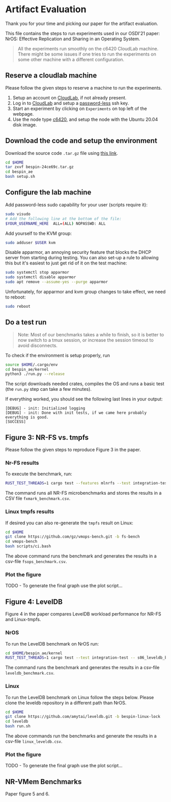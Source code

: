 # Artifact Evaluation

Thank you for your time and picking our paper for the artifact evaluation.

This file contains the steps to run experiments used in our OSDI'21 paper:
NrOS: Effective Replication and Sharing in an Operating System.

> All the experiments run smoothly on the c6420 CloudLab machine. There might be
> some issues if one tries to run the experiments on some other machine with a
> different configuration.

## Reserve a cloudlab machine

Please follow the given steps to reserve a machine to run the experiments.

  1. Setup an account on [CloudLab](https://www.cloudlab.us), if not already present.
  2. Log in to [CloudLab](https://www.cloudlab.us/login.php) and setup a [password-less](https://docs.cloudlab.us/users.html#%28part._ssh-access) ssh key.
  3. Start an experiment by clicking on `Experiments` on top left of the webpage.
  4. Use the node type [c6420](https://docs.cloudlab.us/hardware.html), and setup the node with the Ubuntu 20.04 disk image.

## Download the code and setup the environment

Download the source code `.tar.gz` file using [this
link](https://drive.google.com/file/d/1Yy4DPG_jUOqspS1fCNMpZOXI4bdnzRSf/view?usp=sharing).

```bash
cd $HOME
tar zxvf bespin-24ce69c.tar.gz
cd bespin_ae
bash setup.sh
```

## Configure the lab machine

Add password-less sudo capability for your user (scripts require it):

```bash
sudo visudo
# Add the following line at the bottom of the file:
$YOUR_USERNAME_HERE  ALL=(ALL) NOPASSWD: ALL
```

Add yourself to the KVM group:

```bash
sudo adduser $USER kvm
```

Disable apparmor, an annoying security feature that blocks the DHCP server from
starting during testing. You can also set-up a rule to allowing this but it's
easiest to just get rid of it on the test machine:

```bash
sudo systemctl stop apparmor
sudo systemctl disable apparmor
sudo apt remove --assume-yes --purge apparmor
```

Unfortunately, for apparmor and kvm group changes to take effect, we need to
reboot:

```bash
sudo reboot
```

## Do a test run

> Note: Most of our benchmarks takes a while to finish, so it is better to now
> switch to a tmux session, or increase the session timeout to avoid
> disconnects.

To check if the environment is setup properly, run

```bash
source $HOME/.cargo/env
cd bespin_ae/kernel
python3 ./run.py --release
```

The script downloads needed crates, compiles the OS and runs a basic test (the
`run.py` step can take a few minutes).

If everything worked, you should see the following last lines in your output:

```log
[DEBUG] - init: Initialized logging
[DEBUG] - init: Done with init tests, if we came here probably everything is good.
[SUCCESS]
```

## Figure 3: NR-FS vs. tmpfs

Please follow the given steps to reproduce Figure 3 in the paper.

### Nr-FS results

To execute the benchmark, run:

```bash
RUST_TEST_THREADS=1 cargo test --features mlnrfs --test integration-test -- s06_fxmark_bench --nocapture
```

The command runs all NR-FS microbenchmarks and stores the results in a CSV file
`fxmark_benchmark.csv`.

### Linux tmpfs results

If desired you can also re-generate the `tmpfs` result on Linux:

```bash
cd $HOME
git clone https://github.com/gz/vmops-bench.git -b fs-bench
cd vmops-bench
bash scripts/ci.bash
```

The above command runs the benchmark and generates the results in a csv-file
`fsops_benchmark.csv`.

### Plot the figure

TODO - To generate the final graph use the plot script...

## Figure 4: LevelDB

Figure 4 in the paper compares LevelDB workload performance for NR-FS and
Linux-tmpfs.

### NrOS

To run the LevelDB benchmark on NrOS run:

```bash
cd $HOME/bespin_ae/kernel
RUST_TEST_THREADS=1 cargo test --test integration-test -- s06_leveldb_benchmark --nocapture
```

The command runs the benchmark and generates the results in a csv-file
`leveldb_benchmark.csv`.

### Linux

To run the LevelDB benchmark on Linux follow the steps below. Please clone the
leveldb repository in a different path than NrOS.

```bash
cd $HOME
git clone https://github.com/amytai/leveldb.git -b bespin-linux-lock
cd leveldb
bash run.sh
```

The above commands run the benchmarks and generate the results in a csv-file
`linux_leveldb.csv`.

### Plot the figure

TODO - To generate the final graph use the plot script...

## NR-VMem Benchmarks

Paper figure 5 and 6.